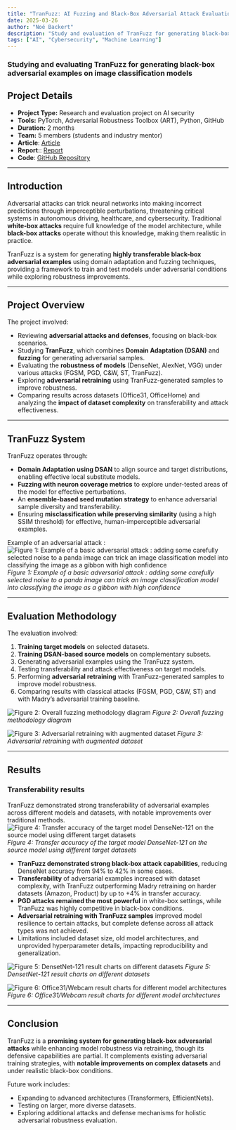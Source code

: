 ```yaml
---
title: "TranFuzz: AI Fuzzing and Black-Box Adversarial Attack Evaluation"
date: 2025-03-26
author: "Noé Backert"
description: "Study and evaluation of TranFuzz for generating black-box adversarial examples on image classification models." 
tags: ["AI", "Cybersecurity", "Machine Learning"]
---
```


### Studying and evaluating TranFuzz for generating black-box adversarial examples on image classification models

## Project Details

- **Project Type:** Research and evaluation project on AI security
- **Tools:** PyTorch, Adversarial Robustness Toolbox (ART), Python, GitHub
- **Duration:** 2 months
- **Team:** 5 members (students and industry mentor)
- **Article**: [Article](/files/2021_TranFuzz.pdf)
- **Report:**: [Report](/files/PR_2025_Report.pdf)
- **Code**: [GitHub Repository](https://github.com/noebackert/PR-ICICS)

---

## Introduction

Adversarial attacks can trick neural networks into making incorrect predictions through imperceptible perturbations, threatening critical systems in autonomous driving, healthcare, and cybersecurity. Traditional **white-box attacks** require full knowledge of the model architecture, while **black-box attacks** operate without this knowledge, making them realistic in practice.

TranFuzz is a system for generating **highly transferable black-box adversarial examples** using domain adaptation and fuzzing techniques, providing a framework to train and test models under adversarial conditions while exploring robustness improvements.

---

## Project Overview

The project involved:

- Reviewing **adversarial attacks and defenses**, focusing on black-box scenarios.
- Studying **TranFuzz**, which combines **Domain Adaptation (DSAN)** and **fuzzing** for generating adversarial samples.
- Evaluating the **robustness of models** (DenseNet, AlexNet, VGG) under various attacks (FGSM, PGD, C&W, ST, TranFuzz).
- Exploring **adversarial retraining** using TranFuzz-generated samples to improve robustness.
- Comparing results across datasets (Office31, OfficeHome) and analyzing the **impact of dataset complexity** on transferability and attack effectiveness.

---

## TranFuzz System

TranFuzz operates through:
- **Domain Adaptation using DSAN** to align source and target distributions, enabling effective local substitute models.
- **Fuzzing with neuron coverage metrics** to explore under-tested areas of the model for effective perturbations.
- An **ensemble-based seed mutation strategy** to enhance adversarial sample diversity and transferability.
- Ensuring **misclassification while preserving similarity** (using a high SSIM threshold) for effective, human-imperceptible adversarial examples.

Example of an adversarial attack :
![Figure 1: Example of a basic adversarial attack : adding some carefully selected noise to a panda image can trick an image classification model into classifying the image as a gibbon with high confidence](/img/projects/aiFuzzing/adv.png)
*Figure 1: Example of a basic adversarial attack : adding some carefully selected noise to a panda image can trick an image classification model into classifying the image as a gibbon with high confidence*

---

## Evaluation Methodology

The evaluation involved:

1. **Training target models** on selected datasets.
2. **Training DSAN-based source models** on complementary subsets.
3. Generating adversarial examples using the TranFuzz system.
4. Testing transferability and attack effectiveness on target models.
5. Performing **adversarial retraining** with TranFuzz-generated samples to improve model robustness.
6. Comparing results with classical attacks (FGSM, PGD, C&W, ST) and with Madry’s adversarial training baseline.


![Figure 2: Overall fuzzing methodology diagram](/img/projects/aiFuzzing/trainingMethodology.png)
*Figure 2: Overall fuzzing methodology diagram*


![Figure 3: Adversarial retraining with augmented dataset](/img/projects/aiFuzzing/advRetraining.png)
*Figure 3: Adversarial retraining with augmented dataset*


---

## Results
### Transferability results
TranFuzz demonstrated strong transferability of adversarial examples across different models and datasets, with notable improvements over traditional methods.
![Figure 4: Transfer accuracy of the target model DenseNet-121 on the source model using different target datasets](/img/projects/aiFuzzing/transfResults.png)
*Figure 4: Transfer accuracy of the target model DenseNet-121 on the source model using different target datasets*

- **TranFuzz demonstrated strong black-box attack capabilities**, reducing DenseNet accuracy from 94% to 42% in some cases.
- **Transferability** of adversarial examples increased with dataset complexity, with TranFuzz outperforming Madry retraining on harder datasets (Amazon, Product) by up to +4% in transfer accuracy.
- **PGD attacks remained the most powerful** in white-box settings, while TranFuzz was highly competitive in black-box conditions.
- **Adversarial retraining with TranFuzz samples** improved model resilience to certain attacks, but complete defense across all attack types was not achieved.
- Limitations included dataset size, old model architectures, and unprovided hyperparameter details, impacting reproducibility and generalization.

![Figure 5: DensetNet-121 result charts on different datasets](/img/projects/aiFuzzing/densenetResults.png)
*Figure 5: DensetNet-121 result charts on different datasets*

![Figure 6: Office31/Webcam result charts for different model architectures](/img/projects/aiFuzzing/webcamDatasetResults.png)
*Figure 6: Office31/Webcam result charts for different model architectures*

---

## Conclusion

TranFuzz is a **promising system for generating black-box adversarial attacks** while enhancing model robustness via retraining, though its defensive capabilities are partial. It complements existing adversarial training strategies, with **notable improvements on complex datasets** and under realistic black-box conditions.

Future work includes:
- Expanding to advanced architectures (Transformers, EfficientNets).
- Testing on larger, more diverse datasets.
- Exploring additional attacks and defense mechanisms for holistic adversarial robustness evaluation.